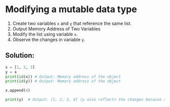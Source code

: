 # Modifying a mutable data type

1. Create two variables `x` and `y` that reference the same list.
2. Output Memory Address of Two Variables
3. Modify the list using variable `x`.
4. Observe the changes in variable `y`.

## Solution:

```python
x = [1, 2, 3]
y = x
print(id(x)) # Output: Memory address of the object
print(id(y)) # Output: Memory address of the object

x.append(4)

print(y)  # Output: [1, 2, 3, 4] (y also reflects the changes because x and y share the same memory address)
````
